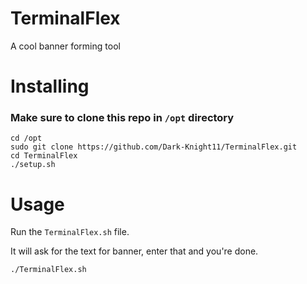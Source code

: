 # TerminalFlex
A cool banner forming tool
# Installing 
### Make sure to clone this repo in `/opt` directory 

```
cd /opt
sudo git clone https://github.com/Dark-Knight11/TerminalFlex.git 
cd TerminalFlex
./setup.sh
```
# Usage 
Run the `TerminalFlex.sh` file. 

It will ask for the text for banner, enter that and you're done. 

`./TerminalFlex.sh`
